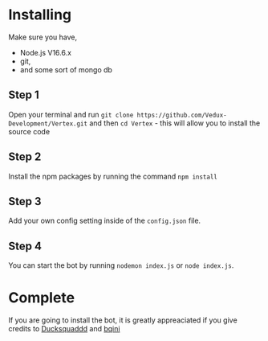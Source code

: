 # Installing

Make sure you have,

- Node.js V16.6.x
- git,
- and some sort of mongo db

## Step 1

Open your terminal and run `git clone https://github.com/Vedux-Development/Vertex.git` and then `cd Vertex` - this will allow you to install the source code

## Step 2

Install the npm packages by running the command `npm install`

## Step 3

Add your own config setting inside of the `config.json` file.

## Step 4

You can start the bot by running `nodemon index.js` or `node index.js`.

# Complete

If you are going to install the bot, it is greatly appreaciated if you give credits to [Ducksquaddd](https://github.com/Ducksquaddd) and [bqini](https://github.com/bqini)
